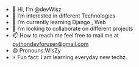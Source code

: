 - 👋 Hi, I’m @devWisz
- 👀 I’m interested in different Technologies
- 🌱 I’m currently learning Django , Web
- 💞️ I’m looking to collaborate on different projects
- 📫 How to reach me feel free to mail me at pythondevforuser@gmail.com
- 😄 Pronouns:WisZy
- ⚡ Fun fact: I am learning everyday new techz.

<!---
devWisz/devWisz is a ✨ special ✨ repository because its `README.md` (this file) appears on your GitHub profile.
You can click the Preview link to take a look at your changes.
--->
